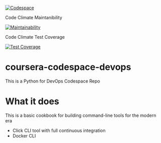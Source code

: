 [![Codespace](https://github.com/jecantorm/coursera-codespace-devops/actions/workflows/main.yml/badge.svg)](https://github.com/jecantorm/coursera-codespace-devops/actions/workflows/main.yml)

 Code Climate Maintanibility
 
 [![Maintainability](https://api.codeclimate.com/v1/badges/f8e0c1f9c2668064ad58/maintainability)](https://codeclimate.com/github/jecantorm/coursera-codespace-devops/maintainability)
 
 Code Climate Test Coverage
 
[![Test Coverage](https://api.codeclimate.com/v1/badges/f8e0c1f9c2668064ad58/test_coverage)](https://codeclimate.com/github/jecantorm/coursera-codespace-devops/test_coverage)


# coursera-codespace-devops
This is a Python for DevOps Codespace Repo

# What it does

This is a basic cookbook for building command-line tools for the modern era

* Click CLI tool with full continuous integration
* Docker CLI
